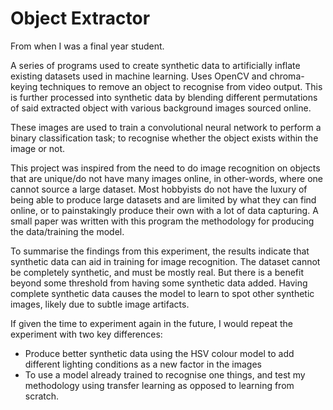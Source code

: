 # Object Extractor

From when I was a final year student.

A series of programs used to create synthetic data to artificially inflate existing datasets used in machine learning.
Uses OpenCV and chroma-keying techniques to remove an object to recognise from video output. This is further processed into synthetic
data by blending different permutations of said extracted object with various background images sourced online.

These images are used to train a convolutional neural network to perform a binary classification task; to recognise whether the object
exists within the image or not.

This project was inspired from the need to do image recognition on objects that are unique/do not have many images online, in other-words,
where one cannot source a large dataset. Most hobbyists do not have the luxury of being able to produce large datasets and are limited by
what they can find online, or to painstakingly produce their own with a lot of data capturing. A small paper was written with this program 
the methodology for producing the data/training the model.

To summarise the findings from this experiment, the results indicate that synthetic data can aid in training for image recognition. The 
dataset cannot be completely synthetic, and must be mostly real. But there is a benefit beyond some threshold from having some synthetic
data added. Having complete synthetic data causes the model to learn to spot other synthetic images, likely due to subtle image artifacts.

If given the time to experiment again in the future, I would repeat the experiment with two key differences:
- Produce better synthetic data using the HSV colour model to add different lighting conditions as a new factor in the images
- To use a model already trained to recognise one things, and test my methodology using transfer learning as opposed to learning from scratch.

